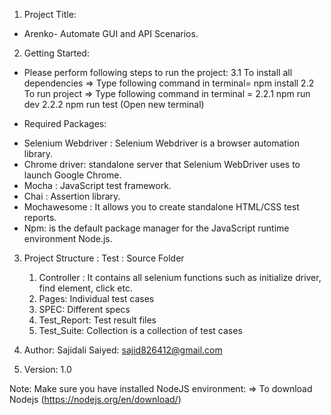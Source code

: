 1. Project Title:
- Arenko- Automate GUI and API Scenarios.

2. Getting Started:

* Please perform following steps to run the project: 
    3.1  To install all dependencies => Type  following command in terminal=  npm install
    2.2  To run project => Type  following command in terminal = 
                            2.2.1 npm run dev
                            2.2.2 npm run test (Open new terminal)


* Required Packages: 
- Selenium Webdriver : Selenium  Webdriver is a browser automation library.
- Chrome driver: standalone server that Selenium WebDriver uses to launch Google Chrome.
- Mocha : JavaScript test framework.
- Chai : Assertion library.
- Mochawesome : It allows you to create standalone HTML/CSS test reports.
- Npm: is the default package manager for the JavaScript runtime environment Node.js.


3. Project Structure :
     Test : Source Folder
     1) Controller : It contains all selenium functions such as initialize driver, find element, click etc.
     2) Pages: Individual test cases
     3) SPEC: Different specs
     4) Test_Report: Test result files
     5) Test_Suite: Collection is a collection of test cases

  

4. Author:
Sajidali Saiyed: sajid826412@gmail.com

5. Version: 
1.0 

Note: Make sure you have installed NodeJS environment:
=> To download Nodejs (https://nodejs.org/en/download/)

